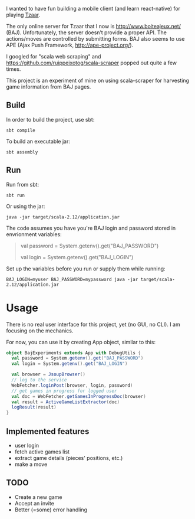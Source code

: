 I wanted to have fun building a mobile client (and learn react-native) for playing [Tzaar](https://boardgamegeek.com/boardgame/31999/tzaar).

The only online server for Tzaar that I now is http://www.boiteajeux.net/ (BAJ). Unfortunately, the server doesn’t provide a proper API.
The actions/moves are controlled by submitting forms. BAJ also seems to use APE (Ajax Push Framework, http://ape-project.org/).

I googled for "scala web scraping" and https://github.com/ruippeixotog/scala-scraper popped out quite a few times.

This project is an experiment of mine on using scala-scraper for harvesting game information from BAJ pages.

## Build
In order to build the project, use sbt:
```
sbt compile
```

To build an executable jar:
```
sbt assembly
```

## Run
Run from sbt:
```
sbt run
```

Or using the jar:
```
java -jar target/scala-2.12/application.jar
```

The code assumes you have you're BAJ login and password stored in envrionment variables:
>  val password = System.getenv().get("BAJ_PASSWORD")
> 
>  val login = System.getenv().get("BAJ_LOGIN")

Set up the variables before you run or supply them while running:
```
BAJ_LOGIN=myuser BAJ_PASSWORD=mypassword java -jar target/scala-2.12/application.jar
```

# Usage
There is no real user interface for this project, yet (no GUI, no CLI). I am focusing on the mechanics.

For now, you can use it by creating App object, similar to this:

```scala
object BajExperiments extends App with DebugUtils {
  val password = System.getenv().get("BAJ_PASSWORD")
  val login = System.getenv().get("BAJ_LOGIN")

  val browser = JsoupBrowser()
  // log to the service
  WebFetcher.loginPost(browser, login, password)
  // get games in progress for logged user
  val doc = WebFetcher.getGamesInProgressDoc(browser)
  val result = ActiveGameListExtractor(doc)
  logResult(result)
}
```

## Implemented features
* user login
* fetch active games list
* extract game details (pieces' positions, etc.)
* make a move

## TODO
* Create a new game
* Accept an invite
* Better (=some) error handling
